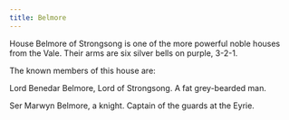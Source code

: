 ```yaml
---
title: Belmore
---
```


House Belmore of Strongsong is one of the more powerful noble houses from the Vale. Their arms are six silver bells on purple, 3-2-1.

The known members of this house are:

Lord Benedar Belmore, Lord of Strongsong. A fat grey-bearded man.

Ser Marwyn Belmore, a knight. Captain of the guards at the Eyrie.


